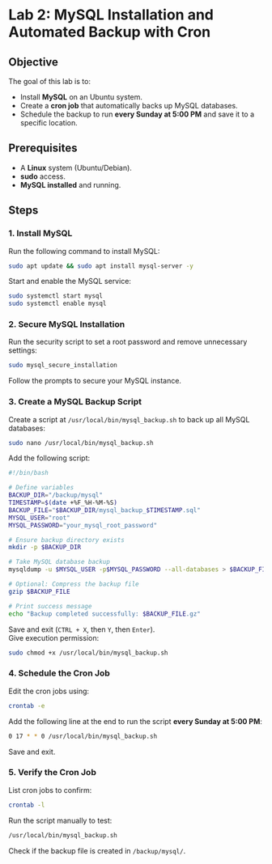 # Lab 2: MySQL Installation and Automated Backup with Cron  

## Objective  
The goal of this lab is to:  
- Install **MySQL** on an Ubuntu system.  
- Create a **cron job** that automatically backs up MySQL databases.  
- Schedule the backup to run **every Sunday at 5:00 PM** and save it to a specific location.  

## Prerequisites  
- A **Linux** system (Ubuntu/Debian).  
- **sudo** access.  
- **MySQL installed** and running.  

## Steps  

### 1. Install MySQL  
Run the following command to install MySQL:  
```bash
sudo apt update && sudo apt install mysql-server -y
```
Start and enable the MySQL service:  
```bash
sudo systemctl start mysql
sudo systemctl enable mysql
```

### 2. Secure MySQL Installation  
Run the security script to set a root password and remove unnecessary settings:  
```bash
sudo mysql_secure_installation
```
Follow the prompts to secure your MySQL instance.  

### 3. Create a MySQL Backup Script  
Create a script at `/usr/local/bin/mysql_backup.sh` to back up all MySQL databases:  
```bash
sudo nano /usr/local/bin/mysql_backup.sh
```
Add the following script:  
```bash
#!/bin/bash

# Define variables
BACKUP_DIR="/backup/mysql"
TIMESTAMP=$(date +%F_%H-%M-%S)
BACKUP_FILE="$BACKUP_DIR/mysql_backup_$TIMESTAMP.sql"
MYSQL_USER="root"
MYSQL_PASSWORD="your_mysql_root_password"

# Ensure backup directory exists
mkdir -p $BACKUP_DIR

# Take MySQL database backup
mysqldump -u $MYSQL_USER -p$MYSQL_PASSWORD --all-databases > $BACKUP_FILE

# Optional: Compress the backup file
gzip $BACKUP_FILE

# Print success message
echo "Backup completed successfully: $BACKUP_FILE.gz"
```
Save and exit (`CTRL + X`, then `Y`, then `Enter`).  
Give execution permission:  
```bash
sudo chmod +x /usr/local/bin/mysql_backup.sh
```

### 4. Schedule the Cron Job  
Edit the cron jobs using:  
```bash
crontab -e
```
Add the following line at the end to run the script **every Sunday at 5:00 PM**:  
```bash
0 17 * * 0 /usr/local/bin/mysql_backup.sh
```
Save and exit.  

### 5. Verify the Cron Job  
List cron jobs to confirm:  
```bash
crontab -l
```
Run the script manually to test:  
```bash
/usr/local/bin/mysql_backup.sh
```
Check if the backup file is created in `/backup/mysql/`.  

